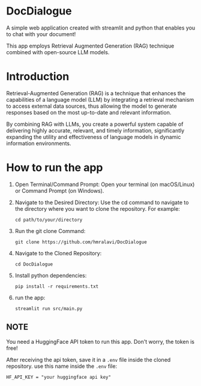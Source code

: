 # DocDialogue

A simple web application created with streamlit and python that enables you to chat with your document!

This app employs Retrieval Augmented Generation (RAG) technique combined with open-source LLM models.

# Introduction

Retrieval-Augmented Generation (RAG) is a technique that enhances the capabilities of a language model (LLM) by integrating a retrieval mechanism to access external data sources, thus allowing the model to generate responses based on the most up-to-date and relevant information. 

By combining RAG with LLMs, you create a powerful system capable of delivering highly accurate, relevant, and timely information, significantly expanding the utility and effectiveness of language models in dynamic information environments.

# How to run the app

1. Open Terminal/Command Prompt: Open your terminal (on macOS/Linux) or Command Prompt (on Windows).

2. Navigate to the Desired Directory: Use the cd command to navigate to the directory where you want to clone the repository. For example:

    `cd path/to/your/directory`

3. Run the git clone Command:

    `git clone https://github.com/hmralavi/DocDialogue`

4. Navigate to the Cloned Repository:

    `cd DocDialogue`

5. Install python dependencies:

    `pip install -r requirements.txt`

6. run the app:

    `streamlit run src/main.py`

## NOTE

You need a HuggingFace API token to run this app. Don't worry, the token is free!

After receiving the api token, save it in a `.env` file inside the cloned repository. use this name inside the `.env` file:

`HF_API_KEY = "your huggingface api key"`